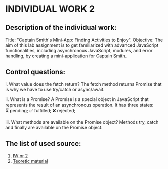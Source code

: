 # INDIVIDUAL WORK 2
## Description of the individual work:
Title: "Captain Smith's Mini-App: Finding Activities to Enjoy".
Objective: The aim of this lab assignment is to get familiarized with advanced JavaScript functionalities, including asynchronous JavaScript, modules, and error handling, by creating a mini-application for Captain Smith.

## Control questions:
i. What value does the fetch return?
The fetch method returns Promise that is why we have to use try/catch or async/await.

ii. What is a Promise?
A Promise is a special object in JavaScript that represents the result of an asynchronous operation. It has three states:  
⏳  pending;
✅ fulfilled;
❌ rejected;

iii. What methods are available on the Promise object?
Methods try, catch and finally are available on the Promise object.

## The list of used source:
1. [IW nr 2](https://github.com/MSU-Courses/javascript_typescript/blob/main/lab/LI2/JS02.md)
2. [Teoretic material](https://github.com/MSU-Courses/javascript_typescript/blob/main/docs/09_advanced_async/93_fetch_data.md)
